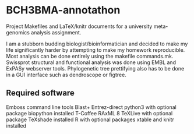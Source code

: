 BCH3BMA-annotathon
==================

Project Makefiles and LaTeX/knitr documents for a university meta-genomics analysis assignment.

I am a stubborn budding biologist/bioinformatician and decided to make my life significantly harder by attempting to make my homework reproducible. Most analysis can be done entirely using the makefile commands.mk. Swissprot structural and functional analysis was done using EMBL and ExPASy webserver tools. Phylogenetic tree prettifying also has to be done in a GUI interface such as dendroscope or figtree.

Required software
-----------------

Emboss command line tools
Blast+
Entrez-direct
python3 with optional package biopython installed
T-Coffee
RAxML 8
TeXLive with optional package TeXshade installed
R with optional packages xtable and knitr installed
